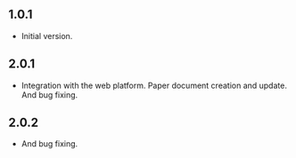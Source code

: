 ## 1.0.1

- Initial version.

## 2.0.1

- Integration with the web platform. Paper document creation and update. And bug fixing.

## 2.0.2

- And bug fixing.